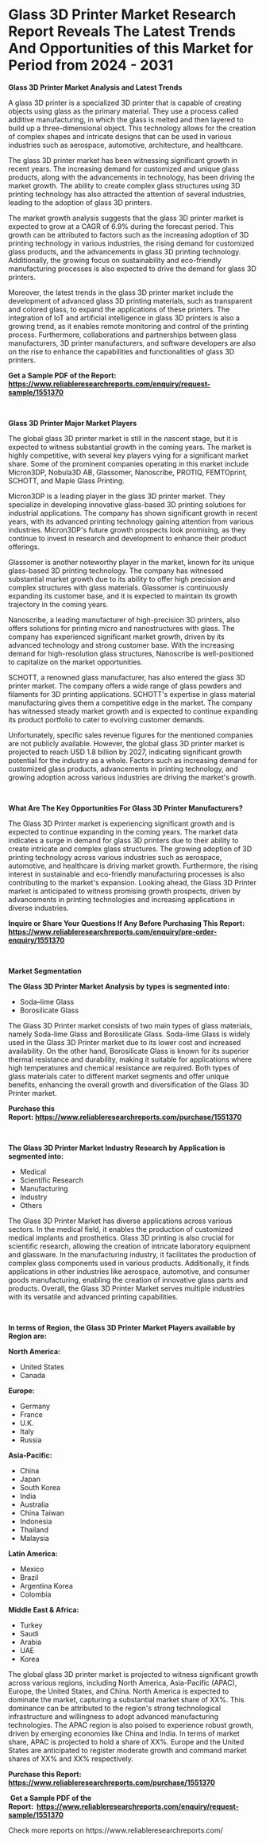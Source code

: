<p><h1>Glass 3D Printer Market Research Report Reveals The Latest Trends And Opportunities of this Market for Period from 2024 - 2031</h1></p><p><strong>Glass 3D Printer Market Analysis and Latest Trends</strong></p>
<p><p>A glass 3D printer is a specialized 3D printer that is capable of creating objects using glass as the primary material. They use a process called additive manufacturing, in which the glass is melted and then layered to build up a three-dimensional object. This technology allows for the creation of complex shapes and intricate designs that can be used in various industries such as aerospace, automotive, architecture, and healthcare.</p><p>The glass 3D printer market has been witnessing significant growth in recent years. The increasing demand for customized and unique glass products, along with the advancements in technology, has been driving the market growth. The ability to create complex glass structures using 3D printing technology has also attracted the attention of several industries, leading to the adoption of glass 3D printers.</p><p>The market growth analysis suggests that the glass 3D printer market is expected to grow at a CAGR of 6.9% during the forecast period. This growth can be attributed to factors such as the increasing adoption of 3D printing technology in various industries, the rising demand for customized glass products, and the advancements in glass 3D printing technology. Additionally, the growing focus on sustainability and eco-friendly manufacturing processes is also expected to drive the demand for glass 3D printers.</p><p>Moreover, the latest trends in the glass 3D printer market include the development of advanced glass 3D printing materials, such as transparent and colored glass, to expand the applications of these printers. The integration of IoT and artificial intelligence in glass 3D printers is also a growing trend, as it enables remote monitoring and control of the printing process. Furthermore, collaborations and partnerships between glass manufacturers, 3D printer manufacturers, and software developers are also on the rise to enhance the capabilities and functionalities of glass 3D printers.</p></p>
<p><strong>Get a Sample PDF of the Report:&nbsp; <a href="https://www.reliableresearchreports.com/enquiry/request-sample/1551370">https://www.reliableresearchreports.com/enquiry/request-sample/1551370</a></strong></p>
<p>&nbsp;</p>
<p><strong>Glass 3D Printer Major Market Players</strong></p>
<p><p>The global glass 3D printer market is still in the nascent stage, but it is expected to witness substantial growth in the coming years. The market is highly competitive, with several key players vying for a significant market share. Some of the prominent companies operating in this market include Micron3DP, Nobula3D AB, Glassomer, Nanoscribe, PROTIQ, FEMTOprint, SCHOTT, and Maple Glass Printing.</p><p>Micron3DP is a leading player in the glass 3D printer market. They specialize in developing innovative glass-based 3D printing solutions for industrial applications. The company has shown significant growth in recent years, with its advanced printing technology gaining attention from various industries. Micron3DP's future growth prospects look promising, as they continue to invest in research and development to enhance their product offerings.</p><p>Glassomer is another noteworthy player in the market, known for its unique glass-based 3D printing technology. The company has witnessed substantial market growth due to its ability to offer high precision and complex structures with glass materials. Glassomer is continuously expanding its customer base, and it is expected to maintain its growth trajectory in the coming years.</p><p>Nanoscribe, a leading manufacturer of high-precision 3D printers, also offers solutions for printing micro and nanostructures with glass. The company has experienced significant market growth, driven by its advanced technology and strong customer base. With the increasing demand for high-resolution glass structures, Nanoscribe is well-positioned to capitalize on the market opportunities.</p><p>SCHOTT, a renowned glass manufacturer, has also entered the glass 3D printer market. The company offers a wide range of glass powders and filaments for 3D printing applications. SCHOTT's expertise in glass material manufacturing gives them a competitive edge in the market. The company has witnessed steady market growth and is expected to continue expanding its product portfolio to cater to evolving customer demands.</p><p>Unfortunately, specific sales revenue figures for the mentioned companies are not publicly available. However, the global glass 3D printer market is projected to reach USD 1.8 billion by 2027, indicating significant growth potential for the industry as a whole. Factors such as increasing demand for customized glass products, advancements in printing technology, and growing adoption across various industries are driving the market's growth.</p></p>
<p>&nbsp;</p>
<p><strong>What Are The Key Opportunities For Glass 3D Printer Manufacturers?</strong></p>
<p><p>The Glass 3D Printer market is experiencing significant growth and is expected to continue expanding in the coming years. The market data indicates a surge in demand for glass 3D printers due to their ability to create intricate and complex glass structures. The growing adoption of 3D printing technology across various industries such as aerospace, automotive, and healthcare is driving market growth. Furthermore, the rising interest in sustainable and eco-friendly manufacturing processes is also contributing to the market's expansion. Looking ahead, the Glass 3D Printer market is anticipated to witness promising growth prospects, driven by advancements in printing technologies and increasing applications in diverse industries.</p></p>
<p><strong>Inquire or Share Your Questions If Any Before Purchasing This Report: <a href="https://www.reliableresearchreports.com/enquiry/pre-order-enquiry/1551370">https://www.reliableresearchreports.com/enquiry/pre-order-enquiry/1551370</a></strong></p>
<p>&nbsp;</p>
<p><strong>Market Segmentation</strong></p>
<p><strong>The Glass 3D Printer Market Analysis by types is segmented into:</strong></p>
<p><ul><li>Soda–lime Glass</li><li>Borosilicate Glass</li></ul></p>
<p><p>The Glass 3D Printer market consists of two main types of glass materials, namely Soda-lime Glass and Borosilicate Glass. Soda-lime Glass is widely used in the Glass 3D Printer market due to its lower cost and increased availability. On the other hand, Borosilicate Glass is known for its superior thermal resistance and durability, making it suitable for applications where high temperatures and chemical resistance are required. Both types of glass materials cater to different market segments and offer unique benefits, enhancing the overall growth and diversification of the Glass 3D Printer market.</p></p>
<p><strong>Purchase this Report:&nbsp;<a href="https://www.reliableresearchreports.com/purchase/1551370">https://www.reliableresearchreports.com/purchase/1551370</a></strong></p>
<p>&nbsp;</p>
<p><strong>The Glass 3D Printer Market Industry Research by Application is segmented into:</strong></p>
<p><ul><li>Medical</li><li>Scientific Research</li><li>Manufacturing</li><li>Industry</li><li>Others</li></ul></p>
<p><p>The Glass 3D Printer Market has diverse applications across various sectors. In the medical field, it enables the production of customized medical implants and prosthetics. Glass 3D printing is also crucial for scientific research, allowing the creation of intricate laboratory equipment and glassware. In the manufacturing industry, it facilitates the production of complex glass components used in various products. Additionally, it finds applications in other industries like aerospace, automotive, and consumer goods manufacturing, enabling the creation of innovative glass parts and products. Overall, the Glass 3D Printer Market serves multiple industries with its versatile and advanced printing capabilities.</p></p>
<p>&nbsp;</p>
<p><strong>In terms of Region, the Glass 3D Printer Market Players available by Region are:</strong></p>
<p>
    <p> <strong> North America: </strong>
        <ul>
            <li>United States</li>
            <li>Canada</li>
        </ul>
        </p> 
    <p> <strong> Europe: </strong>
        <ul>
            <li>Germany</li>
            <li>France</li>
            <li>U.K.</li>
            <li>Italy</li>
            <li>Russia</li>
        </ul>
        </p> 
    <p> <strong> Asia-Pacific: </strong>
        <ul>
            <li>China</li>
            <li>Japan</li>
            <li>South Korea</li>
            <li>India</li>
            <li>Australia</li>
            <li>China Taiwan</li>
            <li>Indonesia</li>
            <li>Thailand</li>
            <li>Malaysia</li>
        </ul>
        </p> 
    <p> <strong> Latin America: </strong>
        <ul>
            <li>Mexico</li>
            <li>Brazil</li>
            <li>Argentina Korea</li>
            <li>Colombia</li>
        </ul>
        </p> 
    <p> <strong> Middle East & Africa: </strong>
        <ul>
            <li>Turkey</li>
            <li>Saudi</li>
            <li>Arabia</li>
            <li>UAE</li>
            <li>Korea</li>
        </ul>
    </p>
    </p>
<p><p>The global glass 3D printer market is projected to witness significant growth across various regions, including North America, Asia-Pacific (APAC), Europe, the United States, and China. North America is expected to dominate the market, capturing a substantial market share of XX%. This dominance can be attributed to the region's strong technological infrastructure and willingness to adopt advanced manufacturing technologies. The APAC region is also poised to experience robust growth, driven by emerging economies like China and India. In terms of market share, APAC is projected to hold a share of XX%. Europe and the United States are anticipated to register moderate growth and command market shares of XX% and XX% respectively.</p></p>
<p><strong>Purchase this Report: <a href="https://www.reliableresearchreports.com/purchase/1551370">https://www.reliableresearchreports.com/purchase/1551370</a></strong></p>
<p>&nbsp;<strong>Get a Sample PDF of the Report:&nbsp;&nbsp;<a href="https://www.reliableresearchreports.com/enquiry/request-sample/1551370">https://www.reliableresearchreports.com/enquiry/request-sample/1551370</a></strong></p>
<p><strong></strong></p>
<p>Check more reports on https://www.reliableresearchreports.com/</p>